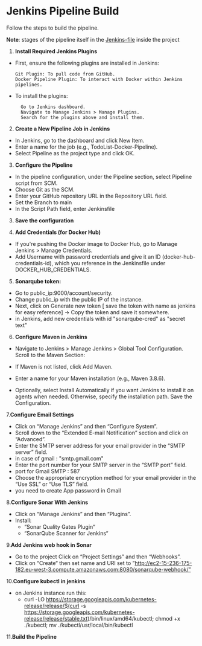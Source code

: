 
# Jenkins Pipeline Build

Follow the steps to build the pipeline.

**Note**: stages of the pipeline itself in the [Jenkins-file](Jenkinsfile) inside the project

1. **Install Required Jenkins Plugins**
* First, ensure the following plugins are installed in Jenkins:

      Git Plugin: To pull code from GitHub.
      Docker Pipeline Plugin: To interact with Docker within Jenkins pipelines.


* To install the plugins:

        Go to Jenkins dashboard.
        Navigate to Manage Jenkins > Manage Plugins.
        Search for the plugins above and install them.




2. **Create a New Pipeline Job in Jenkins**

* In Jenkins, go to the dashboard and click New Item.
* Enter a name for the job (e.g., TodoList-Docker-Pipeline).
* Select Pipeline as the project type and click OK.
3. **Configure the Pipeline**

* In the pipeline configuration, under the Pipeline section, select Pipeline script from SCM.
* Choose Git as the SCM.
* Enter your GitHub repository URL in the Repository URL field.
* Set the Branch to main
* In the Script Path field, enter Jenkinsfile



3. **Save the configuration**

4. **Add Credentials (for Docker Hub)**

* If you're pushing the Docker image to Docker Hub, go to Manage Jenkins > Manage Credentials.
* Add Username with password credentials and give it an ID (docker-hub-credentials-id), which you reference in the Jenkinsfile under DOCKER_HUB_CREDENTIALS.

5. **Sonarqube token:**
- Go to public_ip:9000/account/security.
- Change public_ip with the public IP of the instance.
- Next, click on Generate new token [ save the token with name as jenkins for easy reference] -> Copy the token and save it somewhere.
- in Jenkins, add new credentials with id "sonarqube-cred" as "secret text"

6. **Configure Maven in Jenkins**
- Navigate to Jenkins > Manage Jenkins > Global Tool Configuration.
  Scroll to the Maven Section:

- If Maven is not listed, click Add Maven.
- Enter a name for your Maven installation (e.g., Maven 3.8.6).
- Optionally, select Install Automatically if you want Jenkins to install it on agents when needed. Otherwise, specify the installation path.
  Save the Configuration.

7.**Configure Email Settings**

- Click on “Manage Jenkins” and then “Configure System”.
- Scroll down to the “Extended E-mail Notification” section and click on “Advanced”.
- Enter the SMTP server address for your email provider in the “SMTP server” field.
- in case of gmail : "smtp.gmail.com"
- Enter the port number for your SMTP server in the “SMTP port” field.
- port for Gmail SMTP : 587
- Choose the appropriate encryption method for your email provider in the “Use SSL” or “Use TLS” field.
- you need to create App password in Gmail

8.**Configure Sonar With Jenkins**

- Click on “Manage Jenkins” and then “Plugins”.
- Install: 
  * “Sonar Quality Gates Plugin“
  * “SonarQube Scanner for Jenkins“ 


9.**Add Jenkins web hook in Sonar**

- Go to the project Click on “Project Settings” and then “Webhooks”.
- Click on “Create“ then set name and  URl set to ”http://ec2-15-236-175-182.eu-west-3.compute.amazonaws.com:8080/sonarqube-webhook/”

10.**Configure kubectl in jenkins**
- on Jenkins instance run this:
  - curl -LO https://storage.googleapis.com/kubernetes-release/release/$(curl -s https://storage.googleapis.com/kubernetes-release/release/stable.txt)/bin/linux/amd64/kubectl; chmod +x ./kubectl; mv ./kubectl/usr/local/bin/kubectl

11.**Build the Pipeline**
